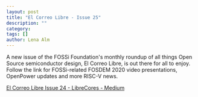 ```yaml
---
layout: post
title: "El Correo Libre - Issue 25"
description: ""
category:
tags: []
author: Lena Alm
---
```


A new issue of the FOSSi Foundation's monthly roundup of all things Open Source semiconductor design, 
El Correo Libre, is out there for all to enjoy. Follow the link for FOSSi-related FOSDEM 2020 video presentations, OpenPower updates and more RISC-V news.

<script async src="https://static.medium.com/embed.js"></script><a class="m-story" href="https://medium.com/librecores/el-correo-libre-issue-25-fb888eb0838b">El Correo Libre Issue 24 - LibreCores - Medium</a>
